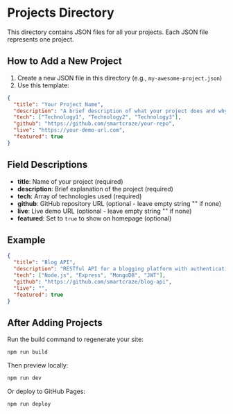 # Projects Directory

This directory contains JSON files for all your projects. Each JSON file represents one project.

## How to Add a New Project

1. Create a new JSON file in this directory (e.g., `my-awesome-project.json`)
2. Use this template:

```json
{
  "title": "Your Project Name",
  "description": "A brief description of what your project does and why it's useful.",
  "tech": ["Technology1", "Technology2", "Technology3"],
  "github": "https://github.com/smartcraze/your-repo",
  "live": "https://your-demo-url.com",
  "featured": true
}
```

## Field Descriptions

- **title**: Name of your project (required)
- **description**: Brief explanation of the project (required)
- **tech**: Array of technologies used (required)
- **github**: GitHub repository URL (optional - leave empty string "" if none)
- **live**: Live demo URL (optional - leave empty string "" if none)
- **featured**: Set to `true` to show on homepage (optional)

## Example

```json
{
  "title": "Blog API",
  "description": "RESTful API for a blogging platform with authentication, CRUD operations, and pagination.",
  "tech": ["Node.js", "Express", "MongoDB", "JWT"],
  "github": "https://github.com/smartcraze/blog-api",
  "live": "",
  "featured": true
}
```

## After Adding Projects

Run the build command to regenerate your site:

```bash
npm run build
```

Then preview locally:

```bash
npm run dev
```

Or deploy to GitHub Pages:

```bash
npm run deploy
```

